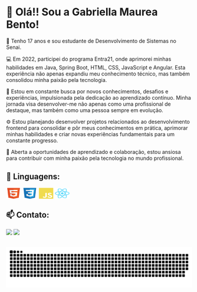 # 👋 Olá!! Sou a Gabriella Maurea Bento!

🌱 Tenho 17 anos e sou estudante de Desenvolvimento de Sistemas no Senai.

💻 Em 2022, participei do programa Entra21, onde aprimorei minhas habilidades em Java, Spring Boot, HTML, CSS, JavaScript e Angular. Esta experiência não apenas expandiu meu conhecimento técnico, mas também consolidou minha paixão pela tecnologia.

🚀 Estou em constante busca por novos conhecimentos, desafios e experiências, impulsionada pela dedicação ao aprendizado contínuo. Minha jornada visa desenvolver-me não apenas como uma profissional de destaque, mas também como uma pessoa sempre em evolução.

⚙️ Estou planejando desenvolver projetos relacionados ao desenvolvimento frontend para consolidar e pôr meus conhecimentos em prática, aprimorar minhas habilidades e criar novas experiências fundamentais para um constante progresso.    

💬 Aberta a oportunidades de aprendizado e colaboração, estou ansiosa para contribuir com minha paixão pela tecnologia no mundo profissional.
<!--
**gabibento/gabibento** is a ✨ _special_ ✨ repository because its `README.md` (this file) appears on your GitHub profile.

Here are some ideas to get you started:

- 🔭 I’m currently working on ...
- 🌱 I’m currently learning ...
- 👯 I’m looking to collaborate on ...
- 🤔 I’m looking for help with ...
- 💬 Ask me about ...
- 📫 How to reach me: ...
- 😄 Pronouns: ...
- ⚡ Fun fact: ...
-->
## 🔧 Linguagens:
<div style="display: inline-block">

   <img align="center" alt="HTML" height="30" width="40" src="https://raw.githubusercontent.com/devicons/devicon/master/icons/html5/html5-original.svg">
  <img align="center" alt="CSS" height="30" width="40" src="https://raw.githubusercontent.com/devicons/devicon/master/icons/css3/css3-original.svg">
  <img align="center" alt="Js" height="30" width="40" src="https://raw.githubusercontent.com/devicons/devicon/master/icons/javascript/javascript-plain.svg">
  <img align="center" alt="React" height="30" width="40" src="https://raw.githubusercontent.com/devicons/devicon/master/icons/react/react-original.svg">
   


<br>

</div>

  ## 📫 Contato:
 
<div> 

  <a href = "mailto:gabimabento@gmail.com"><img src="https://img.shields.io/badge/Gmail-D14836?style=for-the-badge&logo=gmail&logoColor=white" target="_blank"></a>
  <a href="https://www.linkedin.com/in/gabriella-maurea-bento-b7908a240/" target="_blank"><img src="https://img.shields.io/badge/-LinkedIn-%230077B5?style=for-the-badge&logo=linkedin&logoColor=white" target="_blank"></a> 
  
</div>

##

<picture>
  <source media="(prefers-color-scheme: dark)" srcset="https://raw.githubusercontent.com/gabibento/gabibento/output/github-contribution-grid-snake-dark.svg">
  <source media="(prefers-color-scheme: light)" srcset="https://raw.githubusercontent.com/gabibento/gabibento/output/github-contribution-grid-snake.svg">
  <img alt="github contribution grid snake animation" src="https://raw.githubusercontent.com/gabibento/gabibento/output/github-contribution-grid-snake.svg">
</picture>
